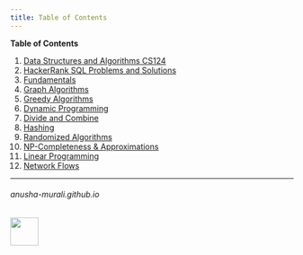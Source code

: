 ```yaml
---
title: Table of Contents
---
```

**Table of Contents**

1. [Data Structures and Algorithms CS124](./CS124/problems.md)
2. [HackerRank SQL Problems and Solutions](./SQL/problems.md)
3. [Fundamentals](./fundamentals.md)
4. [Graph Algorithms](./graph.md)
5. [Greedy Algorithms](./greedy.md)
6. [Dynamic Programming](./dp.md)
7. [Divide and Combine](./dc.md)
8. [Hashing](./hashing.md)
9. [Randomized Algorithms](./randomized_algos.md)
10. [NP-Completeness & Approximations](./np.md)
11. [Linear Programming](./lp.md)
12. [Network Flows](./network_flows.md)

<!---
1. [SQL Problems](./SQL/problems.md)
-->

* * *
###### anusha-murali.github.io

<img src="https://github.com/anusha-murali/anusha-murali.github.io/assets/111596338/639243aa-2857-4595-a65a-7852762bb002" width="50" height="50"/>
